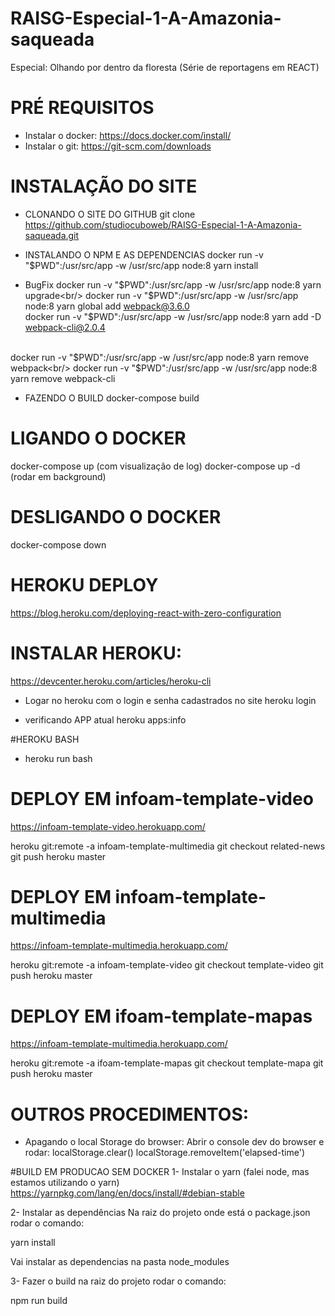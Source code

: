 # RAISG-Especial-1-A-Amazonia-saqueada
Especial: Olhando por dentro da floresta (Série de reportagens em REACT)

# PRÉ REQUISITOS
- Instalar o docker: https://docs.docker.com/install/
- Instalar o git: https://git-scm.com/downloads

# INSTALAÇÃO DO SITE

- CLONANDO O SITE DO GITHUB
git clone https://github.com/studiocuboweb/RAISG-Especial-1-A-Amazonia-saqueada.git

- INSTALANDO O NPM E AS DEPENDENCIAS
docker run -v "$PWD":/usr/src/app -w /usr/src/app node:8 yarn install<br/>

- BugFix
docker run -v "$PWD":/usr/src/app -w /usr/src/app node:8 yarn upgrade<br/>
docker run -v "$PWD":/usr/src/app -w /usr/src/app node:8 yarn global add webpack@3.6.0<br/>
docker run -v "$PWD":/usr/src/app -w /usr/src/app node:8 yarn add -D webpack-cli@2.0.4<br/><br/>

docker run -v "$PWD":/usr/src/app -w /usr/src/app node:8 yarn remove webpack<br/>
docker run -v "$PWD":/usr/src/app -w /usr/src/app node:8 yarn remove webpack-cli<br/>

- FAZENDO O BUILD
docker-compose build


# LIGANDO O DOCKER
docker-compose up (com visualização de log)
docker-compose up -d (rodar em background)

# DESLIGANDO O DOCKER
docker-compose down


# HEROKU DEPLOY
https://blog.heroku.com/deploying-react-with-zero-configuration

# INSTALAR HEROKU:
https://devcenter.heroku.com/articles/heroku-cli

- Logar no heroku com o login e senha cadastrados no site
heroku login

- verificando APP atual
heroku apps:info


#HEROKU BASH
- heroku run bash

# DEPLOY EM infoam-template-video
https://infoam-template-video.herokuapp.com/

heroku git:remote -a infoam-template-multimedia
git checkout related-news
git push heroku master

# DEPLOY EM infoam-template-multimedia
https://infoam-template-multimedia.herokuapp.com/

heroku git:remote -a infoam-template-video
git checkout template-video
git push heroku master

# DEPLOY EM ifoam-template-mapas
https://infoam-template-multimedia.herokuapp.com/

heroku git:remote -a ifoam-template-mapas
git checkout template-mapa
git push heroku master

# OUTROS PROCEDIMENTOS:
- Apagando o local Storage do browser:
Abrir o console dev do browser e rodar:
localStorage.clear()
localStorage.removeItem('elapsed-time')

#BUILD EM PRODUCAO SEM DOCKER
1- Instalar o yarn (falei node, mas estamos utilizando o yarn)
https://yarnpkg.com/lang/en/docs/install/#debian-stable

2- Instalar as dependências
Na raiz do projeto onde está o package.json rodar o comando:

yarn install

Vai instalar as dependencias na pasta node_modules 

3- Fazer o build
na raiz do projeto rodar o comando:

npm run build
